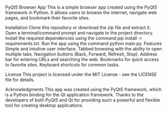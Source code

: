 PyQt5 Browser App
This is a simple browser app created using the PyQt5 framework in Python. It allows users to browse the internet, navigate web pages, and bookmark their favorite sites.

Installation
Clone this repository or download the zip file and extract it.
Open a terminal/command prompt and navigate to the project directory.
Install the required dependencies using the command pip install -r requirements.txt.
Run the app using the command python main.py.
Features
Simple and intuitive user interface.
Tabbed browsing with the ability to open multiple tabs.
Navigation buttons (Back, Forward, Refresh, Stop).
Address bar for entering URLs and searching the web.
Bookmarks for quick access to favorite sites.
Keyboard shortcuts for common tasks.


License
This project is licensed under the MIT License - see the LICENSE file for details.

Acknowledgments
This app was created using the PyQt5 framework, which is a Python binding for the Qt application framework. Thanks to the developers of both PyQt5 and Qt for providing such a powerful and flexible tool for creating desktop applications.
